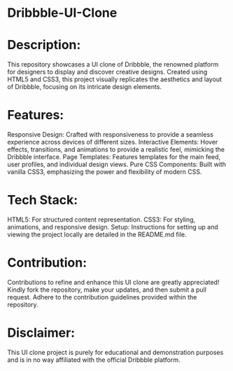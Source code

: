 # Dribbble-UI-Clone
# Description:

This repository showcases a UI clone of Dribbble, the renowned platform for designers to display and discover creative designs. Created using HTML5 and CSS3, this project visually replicates the aesthetics and layout of Dribbble, focusing on its intricate design elements.

# Features:

Responsive Design: Crafted with responsiveness to provide a seamless experience across devices of different sizes.
Interactive Elements: Hover effects, transitions, and animations to provide a realistic feel, mimicking the Dribbble interface.
Page Templates: Features templates for the main feed, user profiles, and individual design views.
Pure CSS Components: Built with vanilla CSS3, emphasizing the power and flexibility of modern CSS.

# Tech Stack:

HTML5: For structured content representation.
CSS3: For styling, animations, and responsive design.
Setup:
Instructions for setting up and viewing the project locally are detailed in the README.md file.

# Contribution:

Contributions to refine and enhance this UI clone are greatly appreciated! Kindly fork the repository, make your updates, and then submit a pull request. Adhere to the contribution guidelines provided within the repository.

# Disclaimer: 
This UI clone project is purely for educational and demonstration purposes and is in no way affiliated with the official Dribbble platform.
